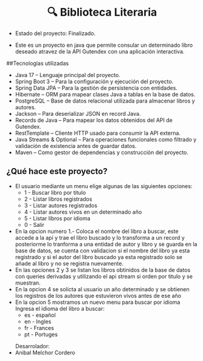<h1 align="center"> 🔍 Biblioteca Literaria </h1>

- Estado del proyecto: Finalizado.

- Este es un proyecto en java que permite consular un determinado libro deseado atravez de la API Gutendex con una aplicación interactiva.

##Tecnologías utilizadas
- Java 17 – Lenguaje principal del proyecto.
- Spring Boot 3 – Para la configuración y ejecución del proyecto.
- Spring Data JPA – Para la gestión de persistencia con entidades.
- Hibernate – ORM para mapear clases Java a tablas en la base de datos.
- PostgreSQL – Base de datos relacional utilizada para almacenar libros y autores.
- Jackson – Para deserializar JSON en record Java.
- Records de Java – Para mapear los datos obtenidos del API de Gutendex.
- RestTemplate – Cliente HTTP usado para consumir la API externa.
- Java Streams & Optional – Para operaciones funcionales como filtrado y validación de existencia antes de guardar datos.
- Maven – Como gestor de dependencias y construcción del proyecto.

## ¿Qué hace este proyecto?

- El usuario mediante un menu elige algunas de las siguientes opciones:
  - 1 - Buscar libro por titulo
  - 2 - Listar libros registrados
  - 3 - Listar autores registrados
  - 4 - Listar autores vivos en un determinado año
  - 5 - Listar libros por idioma
  - 0 - Salir
- En la opcion numero 1.- Coloca el nombre del libro a buscar, este accede a la api y trae el libro buscado y lo transforma a un record y posteriorme lo tranforma a una entidad de autor y libro y se guarda en la base de datos,
  se cuenta con validacion si el nombre del libro ya esta registrado y si el autor del libro buscado ya esta registrado solo se añade al libro y no se registra nuevamente.
- En las opciones 2 y 3 se listan los libros obtinidos de la base de datos con queries derivadas y utilizando el api stream si orden por titulo y se muestran.
- En la opcion 4 se solicta al usuario un año determinado y se obtienen los registros de los autores que estuvieron vivos antes de ese año
- En la opcion 5 mostramos un nuevo menu para buscar por idioma
  Ingresa el idioma del libro a buscar:
  - es - español
  - en - Ingles
  - fr - Frances
  - pt - Portuges

<ul>Desarrolador:
    <li>Anibal Melchor Cordero</li>
</ul>
